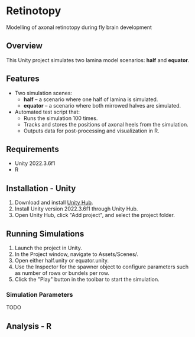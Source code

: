 # Retinotopy
Modelling of axonal retinotopy during fly brain development

## Overview

This Unity project simulates two lamina model scenarios: **half** and **equator**. 

## Features

- Two simulation scenes:
  - **half** – a scenario where one half of lamina is simulated.
  - **equator** – a scenario where both mirrowed halves are simulated.
- Automated test script that:
  - Runs the simulation 100 times.
  - Tracks and stores the positions of axonal heels from the simulation.
  - Outputs data for post-processing and visualization in R.

## Requirements

- Unity 2022.3.6f1 
- R

## Installation - Unity

1. Download and install [Unity Hub](https://unity.com/download).
2. Install Unity version 2022.3.6f1 through Unity Hub.
3. Open Unity Hub, click "Add project", and select the project folder.

## Running Simulations

1. Launch the project in Unity.
2. In the Project window, navigate to Assets/Scenes/.
3. Open either half.unity or equator.unity.
4. Use the Inspector for the spawner object to configure parameters such as number of rows or bundels per row.
5. Click the "Play" button in the toolbar to start the simulation.

### Simulation Parameters
TODO

## Analysis - R